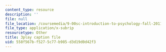 ```yaml
---
content_type: resource
description: ''
file: null
file_location: /coursemedia/9-00sc-introduction-to-psychology-fall-2011/558f567bf5275c77b985d3d19d0d42f3_MYMYXhR2Ppw.vtt
file_type: application/x-subrip
resourcetype: Other
title: 3play caption file
uid: 558f567b-f527-5c77-b985-d3d19d0d42f3
---
```

